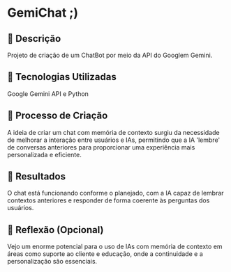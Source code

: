 # GemiChat ;)

## 📒 Descrição
Projeto de criação de um ChatBot por meio da API do Googlem Gemini.

## 🤖 Tecnologias Utilizadas
Google Gemini API e Python

## 🧐 Processo de Criação
A ideia de criar um chat com memória de contexto surgiu da necessidade de melhorar a interação entre usuários e IAs, permitindo que a IA 'lembre' de conversas anteriores para proporcionar uma experiência mais personalizada e eficiente.

## 🚀 Resultados
O chat está funcionando conforme o planejado, com a IA capaz de lembrar contextos anteriores e responder de forma coerente às perguntas dos usuários.

## 💭 Reflexão (Opcional)
Vejo um enorme potencial para o uso de IAs com memória de contexto em áreas como suporte ao cliente e educação, onde a continuidade e a personalização são essenciais.
